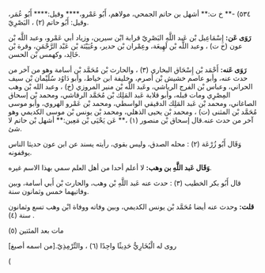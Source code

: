 ٥٣٤) -** خ ت:** أشهل بن حاتم الجمحي، مولاهم، أَبُو عَمْرو،**** وقيل:**** أَبُو عُمَر، وقيل: أَبُو حاتم (٢) ، البَصْرِيّ.

**رَوَى عَن:** إِسْمَاعِيل بْن عَبد اللَّهِ البَصْرِيّ قرابة ابْن سيرين، وزياد أبي عَمْرو، وعبد اللَّه بْن عون (خ ت) ، وعبد اللَّه بْن لَهِيعَة، وعِمْران بْن حدير، وعُيَيْنَة بْن عَبْد الرَّحْمَنِ، وقرة بْن خَالِد، وكهمس بْن الحسن.

**رَوَى عَنه:** أَحْمَد بْن إِسْحَاق البخاري (٣) ، والحارث بْن مُحَمَّد بْن أسامة وهو من آخر من حدث عنه، وأبو عاصم خشيش بْن أصرم، وخليفة ابن خياط، وأبو دَاوُد سُلَيْمان بْن سيف الحراني، وعباس بْن الفرج الرياشي، وعَبد اللَّه بْن منير المروزي (خ) ، وعبد الله بْن وهب المِصْرِي ومات قبله، وأبو قلابة عَبد المَلِك بْن مُحَمَّد الرقاشي، ومحمد بْن إسحاق الصاغاني، ومحمد بْن عَبد المَلِك الدقيقي الواسطي، ومحمد بْن عَمْرو الهروي، وأبو موسى مُحَمَّد بْن المثنى (ت) ، ومحمد بْن يحيى الذهلي، ومحمد بْن يونس بْن موسى الكديمي وهو آخر من حدث عنه.قال إسحاق بْن منصور (١) ،** عَن يَحْيَى بْن مَعِين:** أشهل بْن حاتم لا شئ.

وَقَال أَبُو زُرْعَة (٢) : محله الصدق، وليس بقوي، رأيته يسند عن ابن عون حديثا الناس يوقفونه.

**وَقَال عَبد اللَّهِ بن وهب:** لا أعلم أحدا من أهل العلم سمي بهذا الاسم غيره.

قال أَبُو بكر الخطيب (٣) : حدث عنه عَبد اللَّهِ بْن وهب، والحارث بْن أَبي أسامة، وبين وفاتيهما خمس وثمانون سنة.

**قلت:** وحدث عنه أيضا مُحَمَّد بْن يونس الكديمي، وبين وفاته ووفاة ابْن وهب تسع وثمانون سنة (٤) .

مات بعد المئتين (٥)

روى له الْبُخَارِيُّ حَدِيثًا واحِدًا (٦) ، والتِّرْمِذِيّ.[من اسمه أصبغ]

(